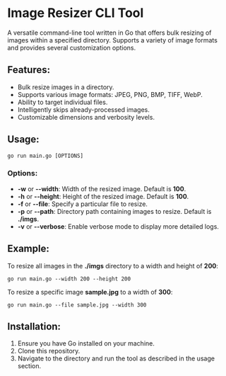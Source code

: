 # **Image Resizer CLI Tool**

A versatile command-line tool written in Go that offers bulk resizing of images within a specified directory. Supports a variety of image formats and provides several customization options.

## **Features:**

- Bulk resize images in a directory.
- Supports various image formats: JPEG, PNG, BMP, TIFF, WebP.
- Ability to target individual files.
- Intelligently skips already-processed images.
- Customizable dimensions and verbosity levels.

## **Usage:**

```
go run main.go [OPTIONS]
```

### **Options:**

- **\-w** or **\--width**: Width of the resized image. Default is **100**.
- **\-h** or **\--height**: Height of the resized image. Default is **100**.
- **\-f** or **\--file**: Specify a particular file to resize.
- **\-p** or **\--path**: Directory path containing images to resize. Default is **./imgs**.
- **\-v** or **\--verbose**: Enable verbose mode to display more detailed logs.

## **Example:**

To resize all images in the **./imgs** directory to a width and height of **200**:

```
go run main.go --width 200 --height 200
```

To resize a specific image **sample.jpg** to a width of **300**:

```
go run main.go --file sample.jpg --width 300
```

## **Installation:**

1.  Ensure you have Go installed on your machine.
2.  Clone this repository.
3.  Navigate to the directory and run the tool as described in the usage section.
